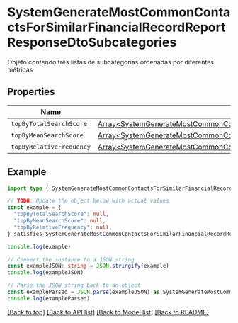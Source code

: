 
# SystemGenerateMostCommonContactsForSimilarFinancialRecordReportResponseDtoSubcategories

Objeto contendo três listas de subcategorias ordenadas por diferentes métricas

## Properties

Name | Type
------------ | -------------
`topByTotalSearchScore` | [Array&lt;SystemGenerateMostCommonContactsForSimilarFinancialRecordReportResponseDtoSubcategoriesTopByTotalSearchScoreInner&gt;](SystemGenerateMostCommonContactsForSimilarFinancialRecordReportResponseDtoSubcategoriesTopByTotalSearchScoreInner.md)
`topByMeanSearchScore` | [Array&lt;SystemGenerateMostCommonContactsForSimilarFinancialRecordReportResponseDtoSubcategoriesTopByTotalSearchScoreInner&gt;](SystemGenerateMostCommonContactsForSimilarFinancialRecordReportResponseDtoSubcategoriesTopByTotalSearchScoreInner.md)
`topByRelativeFrequency` | [Array&lt;SystemGenerateMostCommonContactsForSimilarFinancialRecordReportResponseDtoSubcategoriesTopByTotalSearchScoreInner&gt;](SystemGenerateMostCommonContactsForSimilarFinancialRecordReportResponseDtoSubcategoriesTopByTotalSearchScoreInner.md)

## Example

```typescript
import type { SystemGenerateMostCommonContactsForSimilarFinancialRecordReportResponseDtoSubcategories } from '@usesofia/pegasus-core-api-sdk'

// TODO: Update the object below with actual values
const example = {
  "topByTotalSearchScore": null,
  "topByMeanSearchScore": null,
  "topByRelativeFrequency": null,
} satisfies SystemGenerateMostCommonContactsForSimilarFinancialRecordReportResponseDtoSubcategories

console.log(example)

// Convert the instance to a JSON string
const exampleJSON: string = JSON.stringify(example)
console.log(exampleJSON)

// Parse the JSON string back to an object
const exampleParsed = JSON.parse(exampleJSON) as SystemGenerateMostCommonContactsForSimilarFinancialRecordReportResponseDtoSubcategories
console.log(exampleParsed)
```

[[Back to top]](#) [[Back to API list]](../README.md#api-endpoints) [[Back to Model list]](../README.md#models) [[Back to README]](../README.md)


